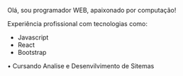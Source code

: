 Olá, sou programador WEB, apaixonado por computação!

Experiência profissional com tecnologias como:

- Javascript
- React
- Bootstrap

• Cursando Analise e Desenvilvimento de Sitemas

<!--
**IcaroSLV/IcaroSLV** is a ✨ _special_ ✨ repository because its `README.md` (this file) appears on your GitHub profile.

Here are some ideas to get you started:

- 🔭 I’m currently working on ...
- 🌱 I’m currently learning ...
- 👯 I’m looking to collaborate on ...
- 🤔 I’m looking for help with ...
- 💬 Ask me about ...
- 📫 How to reach me: ...
- 😄 Pronouns: ...
- ⚡ Fun fact: ...
-->
